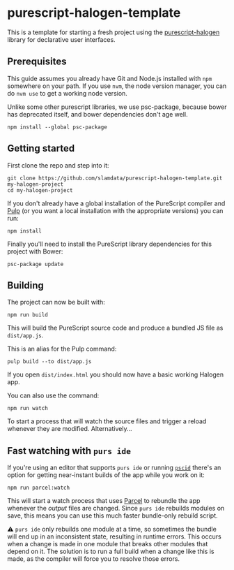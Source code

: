 # purescript-halogen-template

This is a template for starting a fresh project using the [purescript-halogen](https://github.com/slamdata/purescript-halogen) library for declarative user interfaces.

## Prerequisites

This guide assumes you already have Git and Node.js installed with `npm` somewhere on your path. If you use `nvm`, the node version manager, you can do `nvm use` to get a working node version.

Unlike some other purescript libraries, we use psc-package, because bower has deprecated itself, and bower dependencies don't age well.

``` shell
npm install --global psc-package
```

## Getting started

First clone the repo and step into it:

``` shell
git clone https://github.com/slamdata/purescript-halogen-template.git my-halogen-project
cd my-halogen-project
```

If you don't already have a global installation of the PureScript compiler and [Pulp](https://github.com/bodil/pulp) (or you want a local installation with the appropriate versions) you can run:

``` shell
npm install
```

Finally you'll need to install the PureScript library dependencies for this project with Bower:

``` shell
psc-package update
```

## Building

The project can now be built with:

``` shell
npm run build
```

This will build the PureScript source code and produce a bundled JS file as `dist/app.js`.

This is an alias for the Pulp command:

``` shell
pulp build --to dist/app.js
```

If you open `dist/index.html` you should now have a basic working Halogen app.

You can also use the command:

``` shell
npm run watch
```

To start a process that will watch the source files and trigger a reload whenever they are modified. Alternatively...

## Fast watching with `purs ide`

If you're using an editor that supports `purs ide` or running [`pscid`](https://github.com/kRITZCREEK/pscid) there's an option for getting near-instant builds of the app while you work on it:

``` shell
npm run parcel:watch
```

This will start a watch process that uses [Parcel](https://parceljs.org) to rebundle the app whenever the _output_ files are changed. Since `purs ide` rebuilds modules on save, this means you can use this much faster bundle-only rebuild script.

:warning: `purs ide` only rebuilds one module at a time, so sometimes the bundle will end up in an inconsistent state, resulting in runtime errors. This occurs when a change is made in one module that breaks other modules that depend on it. The solution is to run a full build when a change like this is made, as the compiler will force you to resolve those errors.
